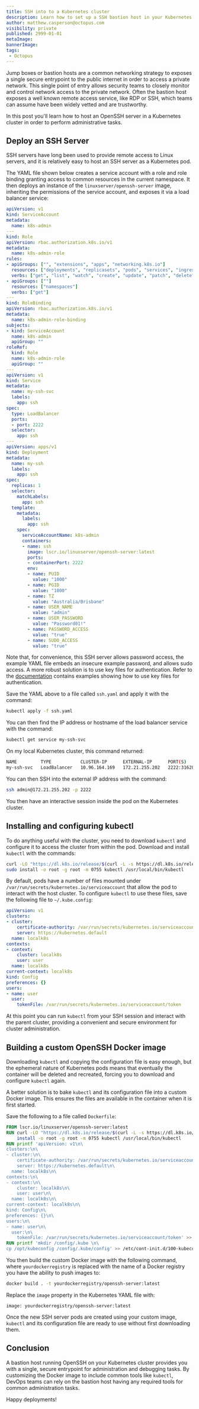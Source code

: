 ```yaml
---
title: SSH into to a Kubernetes cluster
description: Learn how to set up a SSH bastion host in your Kubernetes cluster.
author: matthew.casperson@octopus.com
visibility: private
published: 2999-01-01
metaImage: 
bannerImage: 
tags:
 - Octopus
---
```


Jump boxes or bastion hosts are a common networking strategy to exposes a single secure entrypoint to the public internet in order to access a private network. This single point of entry allows security teams to closely monitor and control network access to the private network. Often the bastion host exposes a well known remote access service, like RDP or SSH, which teams can assume have been widely vetted and are trustworthy.

In this post you'll learn how to host an OpenSSH server in a Kubernetes cluster in order to perform administrative tasks.

## Deploy an SSH Server

SSH servers have long been used to provide remote access to Linux servers, and it is relatively easy to host an SSH server as a Kubernetes pod.

The YAML file shown below creates a service account with a role and role binding granting access to common resources in the current namespace. It then deploys an instance of the `linuxserver/openssh-server` image, inheriting the permissions of the service account, and exposes it via a load balancer service:

```yaml
apiVersion: v1
kind: ServiceAccount
metadata:
  name: k8s-admin
---
kind: Role
apiVersion: rbac.authorization.k8s.io/v1
metadata:
  name: k8s-admin-role
rules:
- apiGroups: ["", "extensions", "apps", "networking.k8s.io"]
  resources: ["deployments", "replicasets", "pods", "services", "ingresses", "secrets", "configmaps"]
  verbs: ["get", "list", "watch", "create", "update", "patch", "delete"]
- apiGroups: [""]
  resources: ["namespaces"]
  verbs: ["get"]  
---
kind: RoleBinding
apiVersion: rbac.authorization.k8s.io/v1
metadata:
  name: k8s-admin-role-binding
subjects:
- kind: ServiceAccount
  name: k8s-admin
  apiGroup: ""
roleRef:
  kind: Role
  name: k8s-admin-role
  apiGroup: ""
---
apiVersion: v1
kind: Service
metadata:
  name: my-ssh-svc
  labels:
    app: ssh
spec:
  type: LoadBalancer
  ports:
  - port: 2222
  selector:
    app: ssh
---
apiVersion: apps/v1
kind: Deployment
metadata:
  name: my-ssh
  labels:
    app: ssh
spec:
  replicas: 1
  selector:
    matchLabels:
      app: ssh
  template:
    metadata:
      labels:
        app: ssh
    spec:
      serviceAccountName: k8s-admin
      containers:
      - name: ssh
        image: lscr.io/linuxserver/openssh-server:latest
        ports:
        - containerPort: 2222
        env:
        - name: PUID
          value: "1000"
        - name: PGID
          value: "1000"
        - name: TZ
          value: "Australia/Brisbane"
        - name: USER_NAME
          value: "admin"
        - name: USER_PASSWORD
          value: "Password01!"
        - name: PASSWORD_ACCESS
          value: "true"
        - name: SUDO_ACCESS
          value: "true"          
```

Note that, for convenience, this SSH server allows password access, the example YAML file embeds an insecure example password, and allows sudo access. A more robust solution is to use key files for authentication. Refer to the [documentation](https://hub.docker.com/r/linuxserver/openssh-server) contains examples showing how to use key files for authentication.

Save the YAML above to a file called `ssh.yaml` and apply it with the command:

```bash
kubectl apply -f ssh.yaml
```

You can then find the IP address or hostname of the load balancer service with the command:

```bash
kubectl get service my-ssh-svc
```

On my local Kubernetes cluster, this command returned:

```bash
NAME         TYPE           CLUSTER-IP      EXTERNAL-IP      PORT(S)          AGE
my-ssh-svc   LoadBalancer   10.96.164.169   172.21.255.202   2222:31628/TCP   29m
```

You can then SSH into the external IP address with the command:

```bash
ssh admin@172.21.255.202 -p 2222
```

You then have an interactive session inside the pod on the Kubernetes cluster.

## Installing and configuring kubectl

To do anything useful with the cluster, you need to download `kubectl` and configure it to access the cluster from within the pod. Download and install `kubectl` with the commands:

```bash
curl -LO "https://dl.k8s.io/release/$(curl -L -s https://dl.k8s.io/release/stable.txt)/bin/linux/amd64/kubectl"
sudo install -o root -g root -m 0755 kubectl /usr/local/bin/kubectl
```

By default, pods have a number of files mounted under `/var/run/secrets/kubernetes.io/serviceaccount` that allow the pod to interact with the host cluster. To configure `kubectl` to use these files, save the following file to `~/.kube.config`:

```yaml
apiVersion: v1
clusters:
- cluster:
    certificate-authority: /var/run/secrets/kubernetes.io/serviceaccount/ca.crt
    server: https://kubernetes.default
  name: localk8s
contexts:
- context:
    cluster: localk8s
    user: user
  name: localk8s
current-context: localk8s
kind: Config
preferences: {}
users:
- name: user
  user:
    tokenFile: /var/run/secrets/kubernetes.io/serviceaccount/token
```

At this point you can run `kubectl` from your SSH session and interact with the parent cluster, providing a convenient and secure environment for cluster administration.

## Building a custom OpenSSH Docker image

Downloading `kubectl` and copying the configuration file is easy enough, but the ephemeral nature of Kubernetes pods means that eventually the container will be deleted and recreated, forcing you to download and configure `kubectl` again.

A better solution is to bake `kubectl` and its configuration file into a custom Docker image. This ensures the files are available in the container when it is first started.

Save the following to a file called `Dockerfile`:

```Dockerfile
FROM lscr.io/linuxserver/openssh-server:latest
RUN curl -LO "https://dl.k8s.io/release/$(curl -L -s https://dl.k8s.io/release/stable.txt)/bin/linux/amd64/kubectl" && \
	install -o root -g root -m 0755 kubectl /usr/local/bin/kubectl
RUN printf 'apiVersion: v1\n\
clusters:\n\
- cluster:\n\
    certificate-authority: /var/run/secrets/kubernetes.io/serviceaccount/ca.crt\n\
    server: https://kubernetes.default\n\
  name: localk8s\n\
contexts:\n\
- context:\n\
    cluster: localk8s\n\
    user: user\n\
  name: localk8s\n\
current-context: localk8s\n\
kind: Config\n\
preferences: {}\n\
users:\n\
- name: user\n\
  user:\n\
    tokenFile: /var/run/secrets/kubernetes.io/serviceaccount/token' >> /opt/kubeconfig
RUN printf 'mkdir /config/.kube \n\
cp /opt/kubeconfig /config/.kube/config' >> /etc/cont-init.d/100-kubeconfig
```

You then build the custom Docker image with the following command, where `yourdockerregistry` is replaced with the name of a Docker registry you have the ability to push images to:

```bash
docker build . -t yourdockerregistry/openssh-server:latest
```

Replace the `image` property in the Kubernetes YAML file with:

```
image: yourdockerregistry/openssh-server:latest
```

Once the new SSH server pods are created using your custom image, `kubectl` and its configuration file are ready to use without first downloading them.

## Conclusion

A bastion host running OpenSSH on your Kubernetes cluster provides you with a single, secure entrypoint for administration and debugging tasks. By customizing the Docker image to include common tools like `kubectl`, DevOps teams can rely on the bastion host having any required tools for common administration tasks.

Happy deployments!